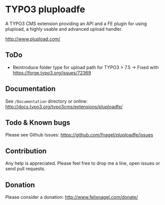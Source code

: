 TYPO3 pluploadfe
================

A TYPO3 CMS extension providing an API and a FE plugin for using plupload, 
a highly usable and advanced upload handler.

http://www.plupload.com/


ToDo
----

* Reintroduce folder type for upload path for TYPO3 > 7.5
	-> Fixed with https://forge.typo3.org/issues/72369


Documentation
-------------

See `/Documentation` directory or online: http://docs.typo3.org/typo3cms/extensions/pluploadfe/



Todo & Known bugs
-----------------

Please see Github Issues: https://github.com/fnagel/pluploadfe/issues



Contribution
------------

Any help is appreciated. Please feel free to drop me a line, open issues or send pull requests.



Donation
--------

Please consider a donation: http://www.felixnagel.com/donate/